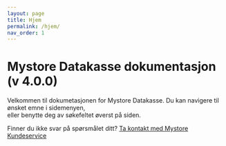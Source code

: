 ```yaml
---
layout: page
title: Hjem
permalink: /hjem/
nav_order: 1
---
```


# Mystore Datakasse dokumentasjon (v 4.0.0)
Velkommen til dokumetasjonen for Mystore Datakasse. Du kan navigere til ønsket emne i sidemenyen,<br> eller benytte deg av søkefeltet øverst på siden. 

Finner du ikke svar på spørsmålet ditt? [Ta kontakt med Mystore Kundeservice](https://www.mystore.no/kontakt-oss) 


